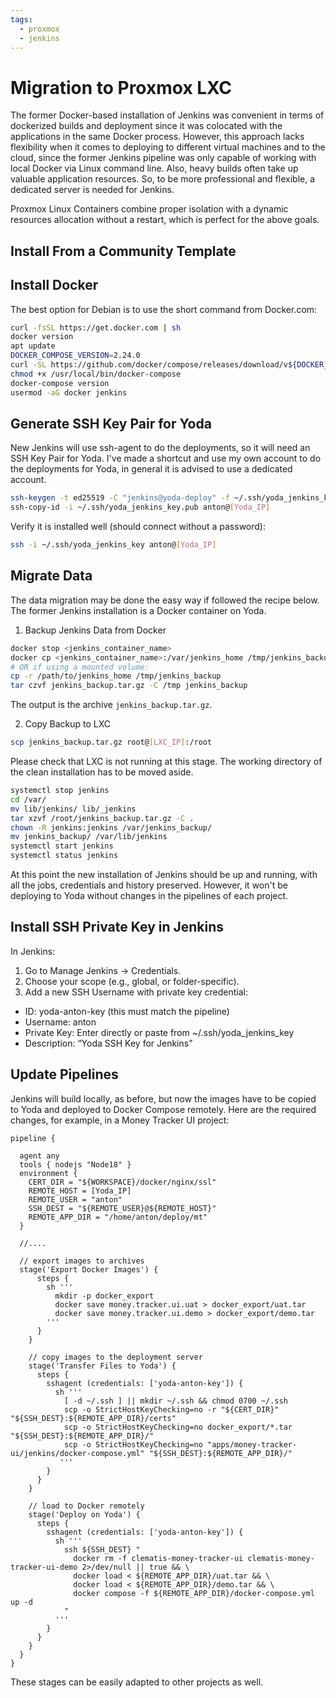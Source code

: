 ```yaml
---
tags:
  - proxmox
  - jenkins
---
```


# Migration to Proxmox LXC

The former Docker-based installation of Jenkins was convenient in terms of dockerized 
builds and deployment since it was colocated with the applications in the same Docker 
process. However, this approach lacks flexibility when it comes to deploying to different
virtual machines and to the cloud, since the former Jenkins pipeline was 
only capable of working with local Docker via Linux command line.
Also, heavy builds often take up valuable 
application resources. So, to be more professional and flexible, 
a dedicated server is needed for Jenkins. 

Proxmox Linux Containers combine proper isolation with a dynamic resources allocation without
a restart, which is perfect for the above goals.

## Install From a Community Template


## Install Docker 

The best option for Debian is to use the short command from Docker.com:
```bash title="On Proxmox LXC"
curl -fsSL https://get.docker.com | sh
docker version
apt update
DOCKER_COMPOSE_VERSION=2.24.0
curl -SL https://github.com/docker/compose/releases/download/v${DOCKER_COMPOSE_VERSION}/docker-compose-linux-x86_64     -o /usr/local/bin/docker-compose
chmod +x /usr/local/bin/docker-compose
docker-compose version
usermod -aG docker jenkins
```

## Generate SSH Key Pair for Yoda

New Jenkins will use ssh-agent to do the deployments, so it will need an SSH Key Pair for 
Yoda. I've made a shortcut and use my own account to do the deployments for Yoda, in general
it is advised to use a dedicated account.

```bash title="On Proxmox LXC"
ssh-keygen -t ed25519 -C "jenkins@yoda-deploy" -f ~/.ssh/yoda_jenkins_key
ssh-copy-id -i ~/.ssh/yoda_jenkins_key.pub anton@[Yoda_IP]
```

Verify it is installed well (should connect without a password):
```bash title="On Proxmox LXC"
ssh -i ~/.ssh/yoda_jenkins_key anton@[Yoda_IP]
```

## Migrate Data

The data migration may be done the easy way if followed the recipe below. The former Jenkins
installation is a Docker container on Yoda. 

1. Backup Jenkins Data from Docker

```bash title="On Yoda"
docker stop <jenkins_container_name>
docker cp <jenkins_container_name>:/var/jenkins_home /tmp/jenkins_backup
# OR if using a mounted volume:
cp -r /path/to/jenkins_home /tmp/jenkins_backup
tar czvf jenkins_backup.tar.gz -C /tmp jenkins_backup
```
The output is the archive `jenkins_backup.tar.gz`.

2. Copy Backup to LXC

```bash title="On Yoda"
scp jenkins_backup.tar.gz root@[LXC_IP]:/root
```

Please check that LXC is not running at this stage. The working directory of the clean 
installation has to be moved aside.
```bash title="On Proxmox LXC"
systemctl stop jenkins
cd /var/
mv lib/jenkins/ lib/_jenkins
tar xzvf /root/jenkins_backup.tar.gz -C .
chown -R jenkins:jenkins /var/jenkins_backup/
mv jenkins_backup/ /var/lib/jenkins
systemctl start jenkins
systemctl status jenkins
```
At this point the new installation of Jenkins should be up and running, with all the jobs,
credentials and history preserved. However, it won't be deploying to Yoda without changes
in the pipelines of each project.

## Install SSH Private Key in Jenkins

In Jenkins:

1. Go to Manage Jenkins → Credentials.
2. Choose your scope (e.g., global, or folder-specific).
3. Add a new SSH Username with private key credential:
* ID: yoda-anton-key (this must match the pipeline)
* Username: anton
* Private Key: Enter directly or paste from ~/.ssh/yoda_jenkins_key
* Description: “Yoda SSH Key for Jenkins”

## Update Pipelines

Jenkins will build locally, as before, but now the images have to be copied to Yoda and
deployed to Docker Compose remotely. Here are the required changes, for example, in a Money Tracker UI project:

````jenkins title='Jenkinsfile'
pipeline {

  agent any
  tools { nodejs "Node18" }
  environment {
    CERT_DIR = "${WORKSPACE}/docker/nginx/ssl"
    REMOTE_HOST = [Yoda_IP]
    REMOTE_USER = "anton"
    SSH_DEST = "${REMOTE_USER}@${REMOTE_HOST}"
    REMOTE_APP_DIR = "/home/anton/deploy/mt"
  }
  
  //....
  
  // export images to archives
  stage('Export Docker Images') {
      steps {
        sh '''
          mkdir -p docker_export
          docker save money.tracker.ui.uat > docker_export/uat.tar
          docker save money.tracker.ui.demo > docker_export/demo.tar
        '''
      }
    }

    // copy images to the deployment server
    stage('Transfer Files to Yoda') {
      steps {
        sshagent (credentials: ['yoda-anton-key']) {
          sh '''
            [ -d ~/.ssh ] || mkdir ~/.ssh && chmod 0700 ~/.ssh
            scp -o StrictHostKeyChecking=no -r "${CERT_DIR}" "${SSH_DEST}:${REMOTE_APP_DIR}/certs"
            scp -o StrictHostKeyChecking=no docker_export/*.tar "${SSH_DEST}:${REMOTE_APP_DIR}/"
            scp -o StrictHostKeyChecking=no "apps/money-tracker-ui/jenkins/docker-compose.yml" "${SSH_DEST}:${REMOTE_APP_DIR}/"
           '''
        }
      }
    }

    // load to Docker remotely
    stage('Deploy on Yoda') {
      steps {
        sshagent (credentials: ['yoda-anton-key']) {
          sh '''
            ssh ${SSH_DEST} "
              docker rm -f clematis-money-tracker-ui clematis-money-tracker-ui-demo 2>/dev/null || true && \
              docker load < ${REMOTE_APP_DIR}/uat.tar && \
              docker load < ${REMOTE_APP_DIR}/demo.tar && \
              docker compose -f ${REMOTE_APP_DIR}/docker-compose.yml up -d
            "
          '''
        }
      }
    }
  }
}
````
These stages can be easily adapted to other projects as well.